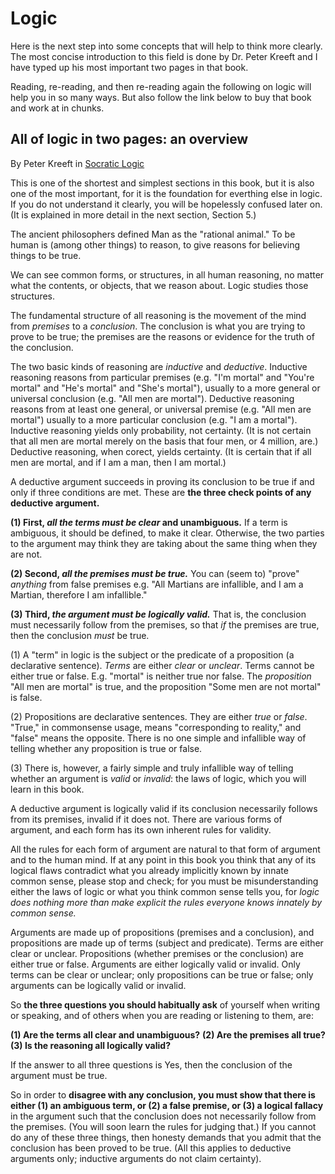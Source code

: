 # Logic

Here is the next step into some concepts that will help to think
more clearly. The most concise introduction to this field is done by Dr. Peter Kreeft and
I have typed up his most important two pages in that book.

Reading, re-reading, and then re-reading again the following on logic will help you
in so many ways. But also follow the link below to buy that book and work at in chunks.

## All of logic in two pages: an overview
By Peter Kreeft in [Socratic Logic](https://www.staugustine.net/our-books/books/socratic-logic-3rd-edition/)

This is one of the shortest and simplest sections in this book, but it is also one
of the most important, for it is the foundation for everthing else in logic. If you
do not understand it clearly, you will be hopelessly confused later on. (It is 
explained in more detail in the next section, Section 5.)

The ancient philosophers defined Man as the "rational animal." To be human is
(among other things) to reason, to give reasons for believing things to be true.

We can see common forms, or structures, in all human reasoning, no matter what the 
contents, or objects, that we reason about. Logic studies those structures.

The fundamental structure of all reasoning is the movement of the mind from
*premises* to a *conclusion*. The conclusion is what you are trying to prove
to be true; the premises are the reasons or evidence for the truth of the
conclusion.

The two basic kinds of reasoning are *inductive* and *deductive*. Inductive
reasoning reasons from particular premises (e.g. "I'm mortal" and "You're mortal"
and "He's mortal" and "She's mortal"), usually to a more general or universal
conclusion (e.g. "All men are mortal"). Deductive reasoning reasons from at least
one general, or universal premise (e.g. "All men are mortal") usually to a more
particular conclusion (e.g. "I am a mortal"). Inductive reasoning yields only 
probability, not certainty. (It is not certain that all men are mortal merely on
the basis that four men, or 4 million, are.) Deductive reasoning, when corect,
yields certainty. (It is certain that if all men are mortal, and if I am a man, 
then I am mortal.)

A deductive argument succeeds in proving its conclusion to be true if and only if
three conditions are met. These are **the three check points of any deductive
argument.**

**(1) First, *all the terms must be clear* and unambiguous.** If a term is 
ambiguous, it should be defined, to make it clear. Otherwise, the two parties to
the argument may think they are taking about the same thing when they are not.

**(2) Second, *all the premises must be true.*** You can (seem to) "prove"
*anything* from false premises e.g. "All Martians are infallible, and I am a
Martian, therefore I am infallible."

**(3) Third, *the argument must be logically valid.*** That is, the conclusion
must necessarily follow from the premises, so that *if* the premises are true,
then the conclusion *must* be true.

(1) A "term" in logic is the subject or the predicate of a proposition (a 
declarative sentence). *Terms* are either *clear* or *unclear*. Terms cannot be
either true or false. E.g. "mortal" is neither true nor false. The *proposition*
"All men are mortal" is true, and the proposition "Some men are not mortal" is 
false.

(2) Propositions are declarative sentences. They are either *true* or *false*.
"True," in commonsense usage, means "corresponding to reality," and "false" means
the opposite. There is no one simple and infallible way of telling whether any
proposition is true or false.

(3) There is, however, a fairly simple and truly infallible way of telling
whether an argument is *valid* or *invalid*: the laws of logic, which you will
learn in this book.

A deductive argument is logically valid if its conclusion necessarily follows from
its premises, invalid if it does not. There are various forms of argument, and each
form has its own inherent rules for validity.

All the rules for each form of argument are natural to that form of argument and to
the human mind. If at any point in this book you think that any of its logical
flaws contradict what you already implicitly known by innate common sense, please
stop and check; for you must be misunderstanding either the laws of logic or what
you think common sense tells you, for *logic does nothing more than make explicit
the rules everyone knows innately by common sense.*

Arguments are made up of propositions (premises and a conclusion), and propositions
are made up of terms (subject and predicate). Terms are either clear or unclear.
Propositions (whether premises or the conclusion) are either true or false.
Arguments are either logically valid or invalid. Only terms can be clear or
unclear; only propositions can be true or false; only arguments can be logically
valid or invalid.

So **the three questions you should habitually ask** of yourself when writing or 
speaking, and of others when you are reading or listening to them, are:

**(1) Are the terms all clear and unambiguous?**
**(2) Are the premises all true?**
**(3) Is the reasoning all logically valid?**

If the answer to all three questions is Yes, then the conclusion of the argument
must be true.

So in order to **disagree with any conclusion, you must show that there is either
(1) an ambiguous term, or (2) a false premise, or (3) a logical fallacy** in the 
argument such that the conclusion does not necessarily follow from the premises.
(You will soon learn the rules for judging that.) If you cannot do any of these
three things, then honesty demands that you admit that the conclusion has been
proved to be true. (All this applies to deductive arguments only; inductive
arguments do not claim certainty).

